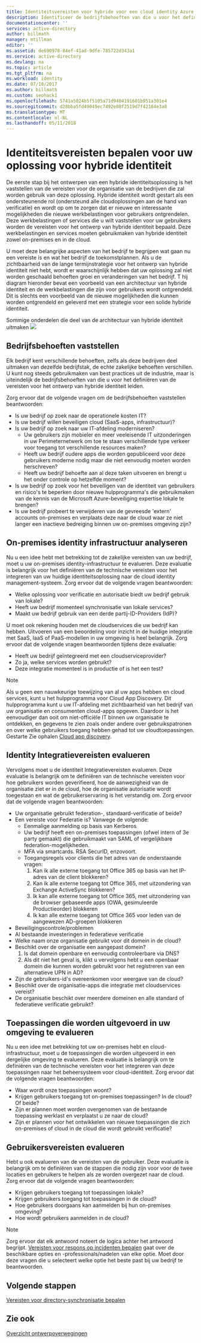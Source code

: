 ```yaml
---
title: Identiteitsvereisten voor hybride voor een cloud identity Azure | Microsoft Docs
description: Identificeer de bedrijfsbehoeften van die u voor het definiëren van de vereisten voor het ontwerp van hybride identiteit leiden.
documentationcenter: ''
services: active-directory
author: billmath
manager: mtillman
editor: ''
ms.assetid: de690978-84ef-41ad-9dfe-785722d343a1
ms.service: active-directory
ms.devlang: na
ms.topic: article
ms.tgt_pltfrm: na
ms.workload: identity
ms.date: 07/18/2017
ms.author: billmath
ms.custom: seohack1
ms.openlocfilehash: 5741a5024b5f5105a71d9404191601b951a301e4
ms.sourcegitcommit: d28bba5fd49049ec7492e88f2519d7f42184e3a8
ms.translationtype: MT
ms.contentlocale: nl-NL
ms.lasthandoff: 05/11/2018
---
```

# <a name="determine-identity-requirements-for-your-hybrid-identity-solution"></a>Identiteitsvereisten bepalen voor uw oplossing voor hybride identiteit
De eerste stap bij het ontwerpen van een hybride identiteitsoplossing is het vaststellen van de vereisten voor de organisatie van de bedrijven die zal worden gebruik van deze oplossing.  Hybride identiteit wordt gestart als een ondersteunende rol (ondersteund alle cloudoplossingen aan de hand van verificatie) en wordt op om te zorgen dat er nieuwe en interessante mogelijkheden die nieuwe werkbelastingen voor gebruikers ontgrendelen.  Deze werkbelastingen of services die u wilt vaststellen voor uw gebruikers worden de vereisten voor het ontwerp van hybride identiteit bepaald.  Deze werkbelastingen en services moeten gebruikmaken van hybride identiteit zowel on-premises en in de cloud.  

U moet deze belangrijke aspecten van het bedrijf te begrijpen wat gaan nu een vereiste is en wat het bedrijf de toekomstplannen. Als u de zichtbaarheid van de lange termijnstrategie voor het ontwerp van hybride identiteit niet hebt, wordt er waarschijnlijk hebben dat uw oplossing zal niet worden geschaald behoeften groei en veranderingen van het bedrijf.   T hij diagram hieronder bevat een voorbeeld van een architectuur van hybride identiteit en de werkbelastingen die zijn voor gebruikers wordt ontgrendeld. Dit is slechts een voorbeeld van de nieuwe mogelijkheden die kunnen worden ontgrendeld en geleverd met een strategie voor een solide hybride identiteit. 

Sommige onderdelen die deel van de architectuur van hybride identiteit uitmaken ![](./media/hybrid-id-design-considerations/hybrid-identity-architechture.png)

## <a name="determine-business-needs"></a>Bedrijfsbehoeften vaststellen
Elk bedrijf kent verschillende behoeften, zelfs als deze bedrijven deel uitmaken van dezelfde bedrijfstak, de echte zakelijke behoeften verschillen. U kunt nog steeds gebruikmaken van best practices uit de industrie, maar is uiteindelijk de bedrijfsbehoeften van die u voor het definiëren van de vereisten voor het ontwerp van hybride identiteit leiden. 

Zorg ervoor dat de volgende vragen om de bedrijfsbehoeften vaststellen beantwoorden:

* Is uw bedrijf op zoek naar de operationele kosten IT?
* Is uw bedrijf willen beveiligen cloud (SaaS-apps, infrastructuur)?
* Is uw bedrijf op zoek naar uw IT-afdeling moderniseren?
  * Uw gebruikers zijn mobieler en meer veeleisende IT uitzonderingen in uw Perimeternetwerk om toe te staan verschillende type verkeer voor toegang tot verschillende resources maken?
  * Heeft uw bedrijf oudere apps die worden gepubliceerd voor deze gebruikers moderne nodig maar die niet eenvoudig moeten worden herschreven?
  * Heeft uw bedrijf behoefte aan al deze taken uitvoeren en brengt u het onder controle op hetzelfde moment?
* Is uw bedrijf op zoek voor het beveiligen van de identiteit van gebruikers en risico's te beperken door nieuwe hulpprogramma's die gebruikmaken van de kennis van de Microsoft Azure-beveiliging expertise lokale te brengen?
* Is uw bedrijf probeert te verwijderen van de gevreesde 'extern' accounts on-premises en verplaats deze naar de cloud waar ze niet langer een inactieve bedreiging binnen uw on-premises omgeving zijn?

## <a name="analyze-on-premises-identity-infrastructure"></a>On-premises identity infrastructuur analyseren
Nu u een idee hebt met betrekking tot de zakelijke vereisten van uw bedrijf, moet u uw on-premises identity-infrastructuur te evalueren. Deze evaluatie is belangrijk voor het definiëren van de technische vereisten voor het integreren van uw huidige identiteitsoplossing naar de cloud identity management-systeem. Zorg ervoor dat de volgende vragen beantwoorden:

* Welke oplossing voor verificatie en autorisatie biedt uw bedrijf gebruik van lokale? 
* Heeft uw bedrijf momenteel synchronisatie van lokale services?
* Maakt uw bedrijf gebruik van een derde partij-ID-Providers (IdP)?

U moet ook rekening houden met de cloudservices die uw bedrijf kan hebben. Uitvoeren van een beoordeling voor inzicht in de huidige integratie met SaaS, IaaS of PaaS-modellen in uw omgeving is heel belangrijk. Zorg ervoor dat de volgende vragen beantwoorden tijdens deze evaluatie:

* Heeft uw bedrijf geïntegreerd met een cloudserviceprovider?
* Zo ja, welke services worden gebruikt?
* Deze integratie momenteel is in productie of is het een test?

> [!NOTE]
> Als u geen een nauwkeurige toewijzing van al uw apps hebben en cloud services, kunt u het hulpprogramma voor Cloud App Discovery. Dit hulpprogramma kunt u uw IT-afdeling met zichtbaarheid van het bedrijf van uw organisatie en consumenten cloud-apps opgeven. Daardoor is het eenvoudiger dan ooit om niet-officiële IT binnen uw organisatie te ontdekken, en gegevens te zien zoals onder andere over gebruikspatronen en over welke gebruikers toegang hebben gehad tot uw cloudtoepassingen. Gestarte Zie ophalen [Cloud app discovery](manage-apps/cloud-app-discovery.md).
> 
> 

## <a name="evaluate-identity-integration-requirements"></a>Identity Integratievereisten evalueren
Vervolgens moet u de identiteit Integratievereisten evalueren. Deze evaluatie is belangrijk om te definiëren van de technische vereisten voor hoe gebruikers worden geverifieerd, hoe de aanwezigheid van de organisatie ziet er in de cloud, hoe de organisatie autorisatie wordt toegestaan en wat de gebruikerservaring is het verstandig om. Zorg ervoor dat de volgende vragen beantwoorden:

* Uw organisatie gebruikt federation-, standaard-verificatie of beide?
* Een vereiste voor Federatie is?  Vanwege de volgende:
  * Eenmalige aanmelding op basis van Kerberos
  * Uw bedrijf heeft een on-premises toepassingen (ofwel intern of 3e party gemaakt) die gebruikmaakt van SAML of vergelijkbare federation-mogelijkheden.
  * MFA via smartcards. RSA SecurID, enzovoort.
  * Toegangsregels voor clients die het adres van de onderstaande vragen:
    1. Kan ik alle externe toegang tot Office 365 op basis van het IP-adres van de client blokkeren?
    2. Kan ik alle externe toegang tot Office 365, met uitzondering van Exchange ActiveSync blokkeren?
    3. Ik kan alle externe toegang tot Office 365, met uitzondering van de browser gebaseerde apps (OWA, gesimuleerde Productieorder) blokkeren
    4. Ik kan alle externe toegang tot Office 365 voor leden van de aangewezen AD-groepen blokkeren
* Beveiligingscontrole/problemen
* Al bestaande investeringen in federatieve verificatie
* Welke naam onze organisatie gebruikt voor dit domein in de cloud?
* Beschikt over de organisatie een aangepast domein?
  1. Is dat domein openbare en eenvoudig controleerbare via DNS?
  2. Als dit niet het geval is, klikt u vervolgens hebt u een openbaar domein die kunnen worden gebruikt voor het registreren van een alternatieve UPN in AD?
* Zijn de gebruikers-id's overeenkomen voor weergave van de cloud? 
* Beschikt over de organisatie-apps die integratie met cloudservices vereist?
* De organisatie beschikt over meerdere domeinen en alle standard of federatieve verificatie gebruikt?

## <a name="evaluate-applications-that-run-in-your-environment"></a>Toepassingen die worden uitgevoerd in uw omgeving te evalueren
Nu u een idee met betrekking tot uw on-premises hebt en cloud-infrastructuur, moet u de toepassingen die worden uitgevoerd in een dergelijke omgeving te evalueren. Deze evaluatie is belangrijk om te definiëren van de technische vereisten voor het integreren van deze toepassingen naar het beheersysteem voor cloud-identiteit. Zorg ervoor dat de volgende vragen beantwoorden:

* Waar wordt onze toepassingen woont?
* Krijgen gebruikers toegang tot on-premises toepassingen?  In de cloud? Of beide?
* Zijn er plannen moet worden overgenomen van de bestaande toepassing werklast en verplaatst u ze naar de cloud?
* Zijn er plannen voor het ontwikkelen van nieuwe toepassingen die zich on-premises of cloud in de cloud die wordt gebruikt verificatie?

## <a name="evaluate-user-requirements"></a>Gebruikersvereisten evalueren
Hebt u ook evalueren van de vereisten van de gebruiker. Deze evaluatie is belangrijk om te definiëren van de stappen die nodig zijn voor voor de twee locaties en gebruikers te helpen als ze worden overgezet naar de cloud. Zorg ervoor dat de volgende vragen beantwoorden:

* Krijgen gebruikers toegang tot toepassingen lokale?
* Krijgen gebruikers toegang tot toepassingen in de cloud?
* Hoe gebruikers doorgaans kan aanmelden bij hun on-premises omgeving?
* Hoe wordt gebruikers aanmelden in de cloud?

> [!NOTE]
> Zorg ervoor dat elk antwoord noteert de logica achter het antwoord begrijpt. [Vereisten voor respons op incidenten bepalen](active-directory-hybrid-identity-design-considerations-incident-response-requirements.md) gaat over de beschikbare opties en -professionals/nadelen van elke optie.  Moet door deze vragen die u selecteert welke optie het beste past bij uw bedrijf te beantwoorden.
> 
> 

## <a name="next-steps"></a>Volgende stappen
[Vereisten voor directory-synchronisatie bepalen](active-directory-hybrid-identity-design-considerations-directory-sync-requirements.md)

## <a name="see-also"></a>Zie ook
[Overzicht ontwerpoverwegingen](active-directory-hybrid-identity-design-considerations-overview.md)

